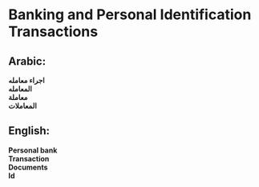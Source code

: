 # **Banking and Personal Identification Transactions**

## **Arabic**:
**اجراء معامله**  
**المعامله**  
**معاملة**  
**المعاملات**  


## **English**:

**Personal bank**  
**Transaction**  
**Documents**  
**Id**  
